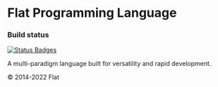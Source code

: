 Flat Programming Language
===========================

### Build status
[![Status Badges](https://flatlang.org/api/badges.svg?nocache=true)](https://flatlang.org/api/github-status)

A multi-paradigm language built for versatility and rapid development.

© 2014-2022 Flat
